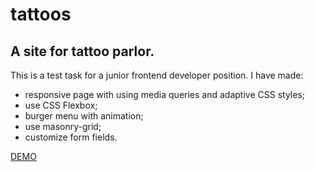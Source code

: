 # tattoos

## A site for tattoo parlor.

This is a test task for a junior frontend developer position.
I have made:
  * responsive page with using media queries and adaptive CSS styles;
  * use CSS Flexbox;
  * burger menu with animation;
  * use masonry-grid;
  * customize form fields.

[DEMO](nastia-koval-tattoos.netlify.app)
